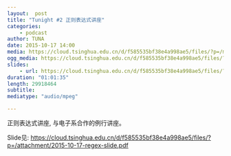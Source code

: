 ```yaml
---
layout:  post
title: "Tunight #2 正则表达式讲座"
categories:
    - podcast
author: TUNA
date: 2015-10-17 14:00
media: https://cloud.tsinghua.edu.cn/d/f585535bf38e4a998ae5/files/?p=/m4a/2015-10-17-regex.m4a&amp;dl=1
ogg_media: https://cloud.tsinghua.edu.cn/d/f585535bf38e4a998ae5/files/?p=/ogg/2015-10-17-regex.ogg&amp;dl=1
slides: 
    - url: https://cloud.tsinghua.edu.cn/d/f585535bf38e4a998ae5/files/?p=/attachment/2015-10-17-regex-slide.pdf&amp;dl=1
duration: "01:01:35"
length: 29918464
subtitle: 
mediatype: "audio/mpeg"

---
```



正则表达式讲座, 与电子系合作的例行讲座。

Slide见: <https://cloud.tsinghua.edu.cn/d/f585535bf38e4a998ae5/files/?p=/attachment/2015-10-17-regex-slide.pdf>

